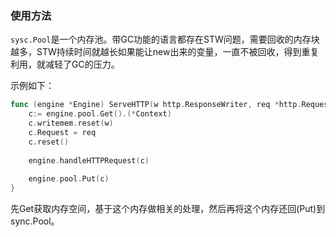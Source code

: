 ### 使用方法

`sysc.Pool`是一个内存池。带GC功能的语言都存在STW问题，需要回收的内存块越多，STW持续时间就越长如果能让new出来的变量，一直不被回收，得到重复利用，就减轻了GC的压力。

示例如下：

```go
func (engine *Engine) ServeHTTP(w http.ResponseWriter, req *http.Request) {
    c:= engine.pool.Get().(*Context)
    c.writemem.reset(w)
    c.Request = req
    c.reset()
    
    engine.handleHTTPRequest(c)
    
    engine.pool.Put(c)
}
```

先Get获取内存空间，基于这个内存做相关的处理，然后再将这个内存还回(Put)到sync.Pool。

